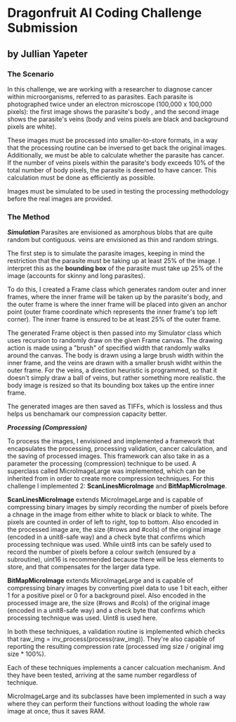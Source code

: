 # Dragonfruit AI Coding Challenge Submission
## by Jullian Yapeter

### **The Scenario**
In this challenge, we are working with a researcher to diagnose cancer within microorganisms, referred to as parasites. 
Each parasite is photographed twice under an electron microscope (100,000 x 100,000 pixels): the first image shows the 
parasite's body , and the second image shows the parasite's veins (body and veins pixels are black and background 
pixels are white).

These images must be processed into smaller-to-store formats, in a way that the processing routine can be inversed to 
get back the original images. Additionally, we must be able to calculate whether the parasite has cancer. If the number 
of veins pixels within the parasite's body exceeds 10% of the total number of body pixels, the parasite is deemed to 
have cancer. This calculation must be done as efficiently as possible.

Images must be simulated to be used in testing the processing methodology before the real images are provided.

### **The Method**

***Simulation***
Parasites are envisioned as amorphous blobs that are quite random but contiguous. veins are envisioned as thin and 
random strings.

The first step is to simulate the parasite images, keeping in mind the restriction that the parasite must be taking up 
at least 25% of the image. I interpret this as the **bounding box** of the parasite must take up 25% of the image 
(accounts for skinny and long parasites).

To do this, I created a Frame class which generates random outer and inner frames, where the inner frame will be taken 
up by the parasite's body, and the outer frame is where the inner frame will be placed into given an anchor point 
(outer frame coordinate which represents the inner frame's top left corner). The inner frame is ensured to be at least 
25% of the outer frame.

The generated Frame object is then passed into my Simulator class which uses recursion to randomly draw on the given 
Frame canvas. The drawing action is made using a "brush" of specified width that randomly walks around the canvas. 
The body is drawn using a large brush width within the inner frame, and the veins are drawn with a smaller brush widht 
within the outer frame. For the veins, a direction heuristic is programmed, so that it doesn't simply draw a ball of 
veins, but rather something more realistic. the body image is resized so that its bounding box takes up the 
entire inner frame.

The generated images are then saved as TIFFs, which is lossless and thus helps us benchamark our compression 
capacity better.

***Processing (Compression)***

To process the images, I envisioned and implemented a framework that encapsulates the processing, processing validation,
cancer calculation, and the saving of processed images. This framework can also take in as a parameter the processing 
(compression) technique to be used. A superclass called MicroImageLarge was implemented, which can be inherited from 
in order to create more compression techniques. For this challenge I implemented 2: 
**ScanLinesMicroImage** and **BitMapMicroImage**.

**ScanLinesMicroImage** extends MicroImageLarge and is capable of compressing binary images by simply recording the 
number of pixels before a chnage in the image from either white to black or black to white. The pixels are counted in 
order of left to right, top to bottom. Also encoded in the processed image are, the size (#rows and #cols) of the 
original image (encoded in a unit8-safe way) and a check byte that confirms which processing technique was used. While 
uint8 ints can be safely used to record the number of pixels before a colour switch (ensured by a subroutine), uint16 
is recommended because there will be less elements to store, and that compensates for the larger data type.

**BitMapMicroImage** extends MicroImageLarge and is capable of compressing binary images by converting pixel data to 
use 1 bit each, either 1 for a positive pixel or 0 for a background pixel. Also encoded in the processed image are, 
the size (#rows and #cols) of the original image (encoded in a unit8-safe way) and a check byte that confirms which 
processing technique was used. Uint8 is used here.

In both these techniques, a validation routine is implemented which checks that raw_img = inv_process(process(raw_img)).
They're also capable of reporting the resulting compression rate (processed img size / original img size * 100%).

Each of these techniques implements a cancer calcuation mechanism. And they have been tested, arriving at the same 
number regardless of technique.

MicroImageLarge and its subclasses have been implemented in such a way where they can perform their functions without 
loading the whole raw image at once, thus it saves RAM.

